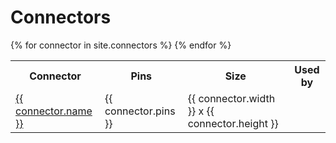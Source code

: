 # Connectors

<table>
    <tr>
        <th>Connector</th>
        <th>Pins</th>
        <th>Size</th>
        <th>Used by</th>
    </tr>
{% for connector in site.connectors %}
    <tr>
        <td><a href="{{ controller.url }}">{{ connector.name }}</a></td>
        <td>{{ connector.pins }}</td>
        <td>{{ connector.width }} x {{ connector.height }}</td>
        <td></td>
        <!-- <p>{{ connector.content | markdownify }}</p> -->
    </tr>
{% endfor %}
</table>
